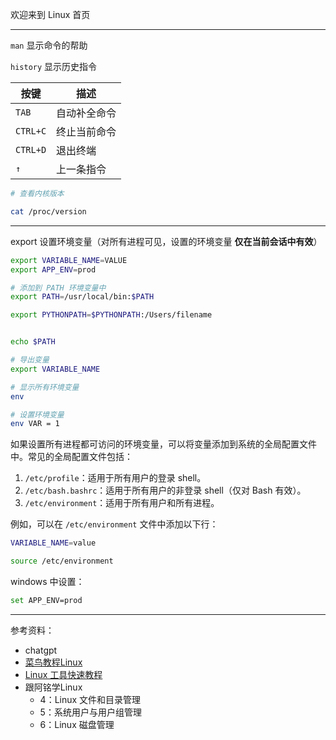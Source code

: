欢迎来到 Linux 首页

---------------

`man` 显示命令的帮助

`history` 显示历史指令



| 按键     | 描述         |
| -------- | ------------ |
| `TAB`    | 自动补全命令 |
| `CTRL+C` | 终止当前命令 |
| `CTRL+D` | 退出终端     |
| `↑`      | 上一条指令   |


```bash
# 查看内核版本

cat /proc/version
```

------------

export 设置环境变量（对所有进程可见，设置的环境变量 **仅在当前会话中有效**）

```bash
export VARIABLE_NAME=VALUE
export APP_ENV=prod

# 添加到 PATH 环境变量中
export PATH=/usr/local/bin:$PATH

export PYTHONPATH=$PYTHONPATH:/Users/filename


echo $PATH

# 导出变量
export VARIABLE_NAME
```

```bash
# 显示所有环境变量
env

# 设置环境变量
env VAR = 1
```



如果设置所有进程都可访问的环境变量，可以将变量添加到系统的全局配置文件中。常见的全局配置文件包括：

1. `/etc/profile`：适用于所有用户的登录 shell。
2. `/etc/bash.bashrc`：适用于所有用户的非登录 shell（仅对 Bash 有效）。
3. `/etc/environment`：适用于所有用户和所有进程。

例如，可以在 `/etc/environment` 文件中添加以下行：

```sh
VARIABLE_NAME=value

source /etc/environment
```


windows 中设置：
```bash
set APP_ENV=prod
```


------------

参考资料：
- chatgpt
- [菜鸟教程Linux](https://www.runoob.com/linux/linux-tutorial.html)
- [Linux 工具快速教程](https://linuxtools-rst.readthedocs.io/)
- 跟阿铭学Linux
  - 4：Linux 文件和目录管理
  - 5：系统用户与用户组管理
  - 6：Linux 磁盘管理